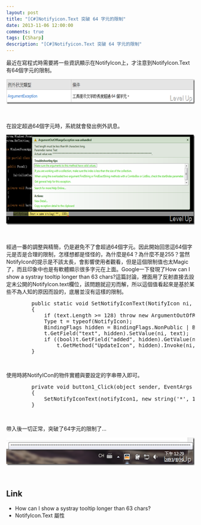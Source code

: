 ```yaml
---
layout: post
title: "[C#]Notifyicon.Text 突破 64 字元的限制"
date: 2013-11-06 12:00:00
comments: true
tags: [CSharp]
description: "[C#]Notifyicon.Text 突破 64 字元的限制"
---
```

<p>
	最近在寫程式時需要將一些資訊顯示在NotifyIcon上，才注意到NotifyIcon.Text有64個字元的限制。</p>
<p>
	<img alt="image" border="0" height="67" src="\images\posts\bbdf4842-4c03-4310-8f19-26971d20365b\image_thumb.png" style="border-bottom: 0px; border-left: 0px; border-top: 0px; border-right: 0px" width="644" /></p>
<p>
	 </p>
<p>
	在設定超過64個字元時，系統就會發出例外訊息。</p>
<p>
	<img alt="image" border="0" height="241" src="\images\posts\bbdf4842-4c03-4310-8f19-26971d20365b\image_thumb_1.png" style="border-bottom: 0px; border-left: 0px; border-top: 0px; border-right: 0px" width="644" /></p>
<p>
	 </p>
<p>
	經過一番的調整與精簡，仍是避免不了會超過64個字元。因此開始回思這64個字元是否是合理的限制，怎樣想都是怪怪的，為什麼是64？為什麼不是255？當然NotifyIcon的提示是不該太長，會影響使用者觀看，但是這個限制值也太Magic了，而且印象中也是有軟體顯示很多字元在上面。Google一下發現了How can I show a systray tooltip longer than 63 chars?這篇討論，裡面用了反射直接去設定未公開的NotifyIcon.text欄位，該問題就迎刃而解，所以這個值看起來是基於某些不為人知的原因而設的，底層並沒有這樣的限制。</p>
<div class="wlWriterSmartContent" id="scid:812469c5-0cb0-4c63-8c15-c81123a09de7:ad48cd64-a3e8-4c1b-9f85-1719f38ada0b" style="padding-bottom: 0px; margin: 0px; padding-left: 0px; padding-right: 0px; display: inline; float: none; padding-top: 0px">
	<pre class="c#" name="code">
		public static void SetNotifyIconText(NotifyIcon ni, string text)
		{
			if (text.Length &gt;= 128) throw new ArgumentOutOfRangeException("Text limited to 127 characters");
			Type t = typeof(NotifyIcon);
			BindingFlags hidden = BindingFlags.NonPublic | BindingFlags.Instance;
			t.GetField("text", hidden).SetValue(ni, text);
			if ((bool)t.GetField("added", hidden).GetValue(ni))
				t.GetMethod("UpdateIcon", hidden).Invoke(ni, new object[] { true });
		}</pre>
</div>
<p>
	 </p>
<p>
	使用時將NotifyICon的物件實體與要設定的字串帶入即可。</p>
<div class="wlWriterSmartContent" id="scid:812469c5-0cb0-4c63-8c15-c81123a09de7:62dd485f-882a-4c27-b6b3-e01eae1bac1a" style="padding-bottom: 0px; margin: 0px; padding-left: 0px; padding-right: 0px; display: inline; float: none; padding-top: 0px">
	<pre class="c#" name="code">
		private void button1_Click(object sender, EventArgs e)
		{
			SetNotifyIconText(notifyIcon1, new string('*', 100));
		}</pre>
</div>
<p>
	 </p>
<p>
	帶入後一切正常，突破了64字元的限制了...</p>
<p>
	<img alt="image" border="0" height="75" src="\images\posts\bbdf4842-4c03-4310-8f19-26971d20365b\image_thumb_2.png" style="border-bottom: 0px; border-left: 0px; border-top: 0px; border-right: 0px" width="524" /></p>
<p>
	 </p>
<h2>
	Link</h2>
<ul>
	<li>
		How can I show a systray tooltip longer than 63 chars?</li>
	<li>
		NotifyIcon.Text 屬性</li>
</ul>
